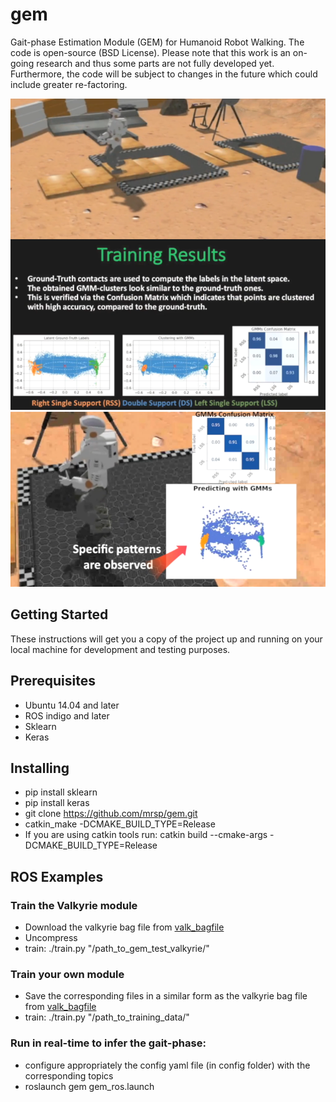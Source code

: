 # gem
Gait-phase Estimation Module (GEM) for Humanoid Robot Walking. The code is open-source (BSD License). Please note that this work is an on-going research and thus some parts are not fully developed yet. Furthermore, the code will be subject to changes in the future which could include greater re-factoring.

![Valk_training](img/gem01.png)
![Valk_realtime](img/gem02.png)


## Getting Started
These instructions will get you a copy of the project up and running on your local machine for development and testing purposes.

## Prerequisites
* Ubuntu 14.04 and later
* ROS indigo and later
* Sklearn 
* Keras 

## Installing
* pip install sklearn
* pip install keras
* git clone https://github.com/mrsp/gem.git
* catkin_make -DCMAKE_BUILD_TYPE=Release 
* If you are using catkin tools run: catkin build  --cmake-args -DCMAKE_BUILD_TYPE=Release 

## ROS Examples
### Train the Valkyrie module
* Download the valkyrie bag file from [valk_bagfile](http://users.ics.forth.gr/~spiperakis/gem_test_valkyrie.zip)
* Uncompress
* train: ./train.py "/path_to_gem_test_valkyrie/"

### Train your own module
* Save the corresponding files in a similar form as the valkyrie bag file from [valk_bagfile](http://users.ics.forth.gr/~spiperakis/gem_test_valkyrie.zip)
* train: ./train.py "/path_to_training_data/"

### Run in real-time to infer the gait-phase:
* configure appropriately the config yaml file (in config folder) with the corresponding topics 
* roslaunch gem gem_ros.launch
